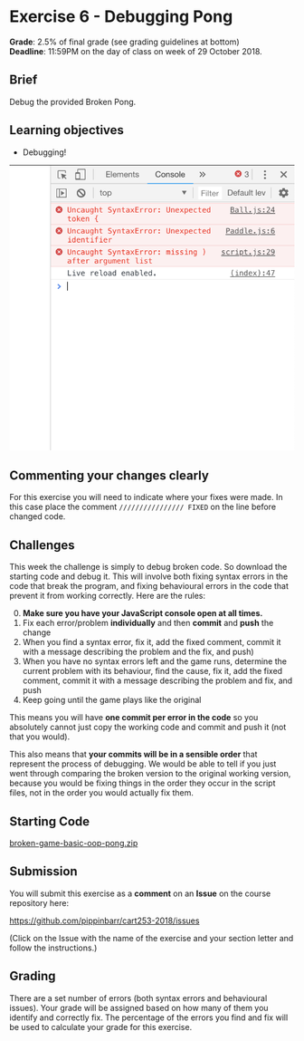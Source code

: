 # Exercise 6 - Debugging Pong

__Grade__: 2.5% of final grade (see grading guidelines at bottom)  
__Deadline__: 11:59PM on the day of class on week of 29 October 2018.

## Brief

Debug the provided Broken Pong.

## Learning objectives

- Debugging!

![](images/exercise-6.png)

## Commenting your changes clearly

For this exercise you will need to indicate where your fixes were made. In this case place the comment `//////////////// FIXED` on the line before changed code.

## Challenges

This week the challenge is simply to debug broken code. So download the starting code and debug it. This will involve both fixing syntax errors in the code that break the program, and fixing behavioural errors in the code that prevent it from working correctly. Here are the rules:

0. __Make sure you have your JavaScript console open at all times.__
0. Fix each error/problem __individually__ and then __commit__ and __push__ the change
  0. When you find a syntax error, fix it, add the fixed comment, commit it with a message describing the problem and the fix, and push)
  0. When you have no syntax errors left and the game runs, determine the current problem with its behaviour, find the cause, fix it, add the fixed comment, commit it with a message describing the problem and fix, and push
0. Keep going until the game plays like the original

This means you will have __one commit per error in the code__ so you absolutely cannot just copy the working code and commit and push it (not that you would).

This also means that __your commits will be in a sensible order__ that represent the process of debugging. We would be able to tell if you just went through comparing the broken version to the original working version, because you would be fixing things in the order they occur in the script files, not in the order you would actually fix them.


## Starting Code

[broken-game-basic-oop-pong.zip](../games/broken-game-basic-oop-pong.zip)


## Submission

You will submit this exercise as a __comment__ on an __Issue__ on the course repository here:

https://github.com/pippinbarr/cart253-2018/issues

(Click on the Issue with the name of the exercise and your section letter and follow the instructions.)


## Grading

There are a set number of errors (both syntax errors and behavioural issues). Your grade will be assigned based on how many of them you identify and correctly fix. The percentage of the errors you find and fix will be used to calculate your grade for this exercise.
